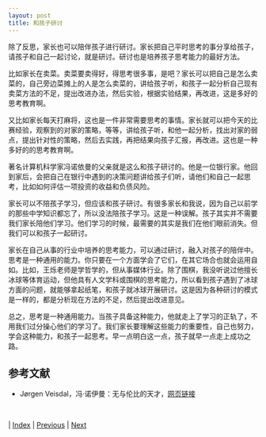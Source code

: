 ```yaml
---
layout: post
title: 和孩子研讨
---
```


除了反思，家长也可以陪伴孩子进行研讨。家长把自己平时思考的事分享给孩子，请孩子和自己一起讨论，就是研讨。研讨也是培养孩子思考能力的最好方法。

比如家长在卖菜。卖菜要卖得好，得思考很多事，是吧？家长可以把自己是怎么卖菜的，自己旁边菜摊上的人是怎么卖菜的，讲给孩子听，和孩子一起分析自己现有卖菜方法的不足，提出改进办法，然后实验，根据实验结果，再改进，这是多好的思考教育啊。

又比如家长每天打麻将，这也是一件非常需要思考的事情。家长就可以把今天的比赛经验，观察到的对家的策略，等等，讲给孩子听，和他一起分析，找出对家的弱点，提出针对性的策略，然后去实践，再把结果向孩子汇报，再改进。这也是一种多好的的思考教育啊。

著名计算机科学家冯诺依曼的父亲就是这么和孩子研讨的。他是一位银行家。他回到家后，会把自己在银行中遇到的决策问题讲给孩子们听，请他们和自己一起思考，比如如何评估一项投资的收益和负债风险。

家长可以不陪孩子学习，但应该和孩子研讨。有很多家长和我说，因为自己以前学的那些中学知识都忘了，所以没法陪孩子学习。这是一种误解。孩子其实并不需要我们家长陪他们学习。他们学习的时候，最需要的其实是我们在他们眼前消失。但我们可以和孩子一起研讨。

家长在自己从事的行业中培养的思考能力，可以通过研讨，融入对孩子的陪伴中。思考是一种通用的能力。你只要在一个方面学会了它们，在其它场合也就会运用自如。比如，王烁老师是学哲学的，但从事媒体行业。除了围棋，我没听说过他擅长冰球等体育运动，但他具有人文学科或围棋的思考能力，所以看到孩子遇到了冰球方面的问题，就能够拿起纸笔，和孩子就冰球开展研讨。这是因为各种研讨的模式是一样的，都是分析现在方法的不足，然后提出改进意见。

总之，思考是一种通用能力。当孩子具备这种能力，他就走上了学习的正轨了，不用我们过分操心他们的学习了。我们家长要理解这些能力的重要性，自己也努力，学会这种能力，和孩子一起思考。早一点明白这一点，孩子就早一点走上成功之路。

## 参考文献

- Jørgen Veisdal，冯·诺伊曼：无与伦比的天才，​[网页链接](https://zhuanlan.zhihu.com/p/412133250)

<br/>

| [Index](./) | [Previous](2-5-reflection) | [Next](3-0-university)

